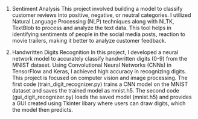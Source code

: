 1) Sentiment Analysis
This project involved building a model to classify customer reviews into positive, negative, or neutral categories. I utilized Natural Language Processing (NLP) techniques along with NLTK, TextBlob to process and analyze the text data. This tool helps in identifying sentiments of people in the social media posts, reaction to movie trailers, making it better to analyze customer feedback.

3) Handwritten Digits Recognition
In this project, I developed a neural network model to accurately classify handwritten digits (0-9) from the MNIST dataset. Using Convolutional Neural Networks (CNNs) in TensorFlow and Keras, I achieved high accuracy in recognizing digits. This project is focused on computer vision and image processing.
The first code (train_digit_recognizer.py) trains a CNN model on the MNIST dataset and saves the trained model as mnist.h5. The second code (gui_digit_recognizer.py) loads the saved model (mnist.h5) and provides a GUI created using Tkinter libary where users can draw digits, which the model then predicts.
